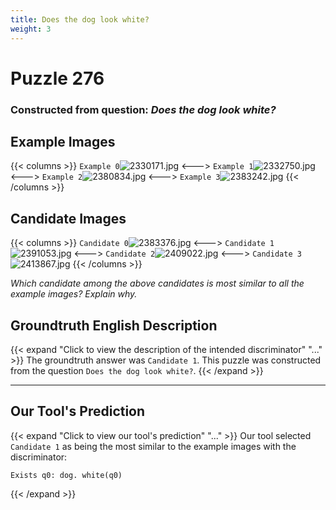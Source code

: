 ```yaml
---
title: Does the dog look white?
weight: 3
---
```


# Puzzle 276
### Constructed from question: _Does the dog look white?_


## Example Images
{{< columns >}}
`Example 0`![2330171.jpg](/gqa_images/2330171.jpg)
<--->
`Example 1`![2332750.jpg](/gqa_images/2332750.jpg)
<--->
`Example 2`![2380834.jpg](/gqa_images/2380834.jpg)
<--->
`Example 3`![2383242.jpg](/gqa_images/2383242.jpg)
{{< /columns >}}

## Candidate Images
{{< columns >}}
`Candidate 0`![2383376.jpg](/gqa_images/2383376.jpg)
<--->
`Candidate 1`![2391053.jpg](/gqa_images/2391053.jpg)
<--->
`Candidate 2`![2409022.jpg](/gqa_images/2409022.jpg)
<--->
`Candidate 3`![2413867.jpg](/gqa_images/2413867.jpg)
{{< /columns >}}

*Which candidate among the above candidates is most similar to all the example images? Explain why.*

## Groundtruth English Description

{{< expand "Click to view the description of the intended discriminator" "..." >}}
The groundtruth answer was `Candidate 1`. This puzzle was constructed from the question `Does the dog look white?`.
{{< /expand >}}

---

## Our Tool's Prediction

{{< expand "Click to view our tool's prediction" "..." >}}
Our tool selected `Candidate 1` as being the most similar to the example images with the discriminator:
```plaintext
Exists q0: dog. white(q0)
```
{{< /expand >}}

